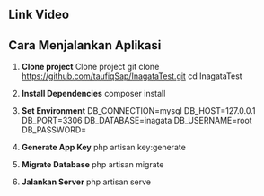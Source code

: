## Link Video

## Cara Menjalankan Aplikasi

1. **Clone project**
Clone project git clone https://github.com/taufiqSap/InagataTest.git cd InagataTest

2. **Install Dependencies**
    composer install

3. **Set Environment**
   DB_CONNECTION=mysql
   DB_HOST=127.0.0.1
   DB_PORT=3306
   DB_DATABASE=inagata
   DB_USERNAME=root
   DB_PASSWORD=

4. **Generate App Key**
    php artisan key:generate

5. **Migrate Database**
    php artisan migrate

6. **Jalankan Server**
    php artisan serve
